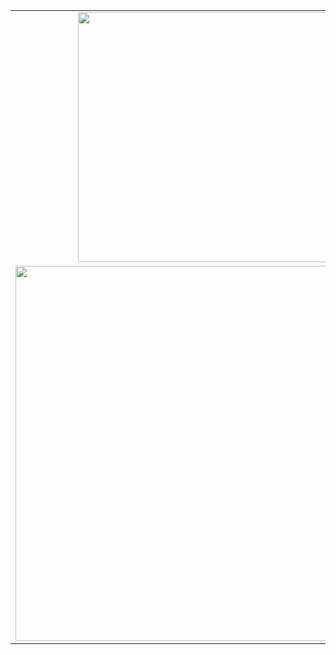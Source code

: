 <table>
  <tr>
    <td align="center"><img src="https://github-readme-stats.vercel.app/api?username=florkbr&theme=github_dark&title_color=39d353&hide_border=true" width="400px"/></td>
    <!--<td align="center"><img src="https://streak-stats.demolab.com?user=florkbr&theme=github_dark&hide_border=true&border_radius=10" width="435px"/></td>-->
  </tr>
  <tr>
    <td colspan="2" align="center"><img src="https://github-readme-activity-graph.vercel.app/graph?username=florkbr&bg_color=0d1117&color=39d353&line=39d353&point=39d353&area=true&hide_border=true" width="600px"/></td>
  </tr>
</table>

<!--
**florkbr/florkbr** is a ✨ _special_ ✨ repository because its `README.md` (this file) appears on your GitHub profile.

Here are some ideas to get you started:

- 🔭 I’m currently working on ...
- 🌱 I’m currently learning ...
- 👯 I’m looking to collaborate on ...
- 🤔 I’m looking for help with ...
- 💬 Ask me about ...
- 📫 How to reach me: ...
- 😄 Pronouns: ...
- ⚡ Fun fact: ...
-->
